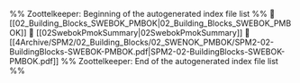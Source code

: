 %% Zoottelkeeper: Beginning of the autogenerated index file list  %%
📄 [[02_Building_Blocks_SWEBOK_PMBOK|02_Building_Blocks_SWEBOK_PMBOK]]
📄 [[02SwebokPmokSummary|02SwebokPmokSummary]]
📄 [[4Archive/SPM2/02_Building_Blocks/02_SWENOK_PMBOK/SPM2-02-BuildingBlocks-SWEBOK-PMBOK.pdf|SPM2-02-BuildingBlocks-SWEBOK-PMBOK.pdf]]
%% Zoottelkeeper: End of the autogenerated index file list  %%
